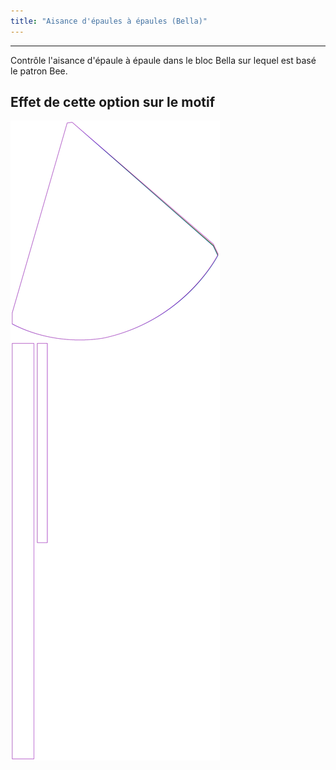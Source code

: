 ```yaml
---
title: "Aisance d'épaules à épaules (Bella)"
---
```


***

Contrôle l'aisance d'épaule à épaule dans le bloc Bella sur lequel est basé le patron Bee.

## Effet de cette option sur le motif

![Cette image montre l'effet de cette option en superposant plusieurs variantes qui ont une valeur différente pour cette option](bee_shouldertoshoulderease_sample.svg "Effet de cette option sur le motif")
